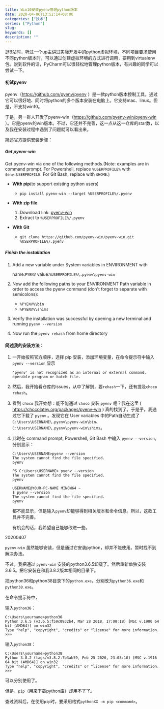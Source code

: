 ```yaml
---
title: Win10安装pyenv管理python版本
date: 2020-04-06T13:52:14+08:00
categories: ["技术"]
series: ["Python"]
slug: 
keywords: []
description: ""
---
```


逛B站时，听过一个up主讲过实际开发中的python虚拟环境，不同项目要求使用不同python版本时，可以通过创建虚拟环境的方式进行调用，要用到virtualenv包。说到软件的话，PyCharm可以很轻松地管理python版本，有兴趣的同学可以尝试一下。

#### 初试pyenv

pyenv（https://github.com/pyenv/pyenv ）是一款python版本控制工具，通过它可以很好地、同时将python的多个版本安装在电脑上。它支持mac、linux。但是，不支持win10。

于是，另一群人开发了pyenv-win（https://github.com/pyenv-win/pyenv-win ）。它是pyenv的win版本。不过，它还并不完善，这一点从这一仓库的star数，以及我在安装过程中遇到了问题就可以看出来。

简述官方提供安装步骤：

##### Get pyenv-win

Get pyenv-win via one of the following methods.(Note: examples are in command prompt. For Powershell, replace `%USERPROFILE%` with `$env:USERPROFILE`. For Git Bash, replace with `$HOME`.)

* **With pip**(to support existing python users)
  * `pip install pyenv-win --target %USERPROFILE%/.pyenv`

* **With zip file**
  1. Download link: [pyenv-win](https://github.com/pyenv-win/pyenv-win/archive/master.zip)
  2. Extract to `%USERPROFILE%/.pyenv`

* **With Git**
  * `git clone https://github.com/pyenv-win/pyenv-win.git %USERPROFILE%/.pyenv`

##### Finish the installation

1. Add a new variable under System variables in ENVIRONMENT with 

   name:`PYENV` value:`%USERPROFILE%\.pyenv\pyenv-win`

2. Now add the following paths to your ENVIRONMENT Path variable in order to access the pyenv command (don't forget to separate with semicolons):
   * `%PYENV%\bin`
   * `%PYENV%\shims`

3. Verify the installation was successful by opening a new terminal and running `pyenv --version`
4. Now run the `pyenv rehash` from home directory



#### 简述我的安装方法：

1. 一开始按照官方顺序，选择 pip 安装，添加环境变量，在命令提示符中输入 `pyenv --version` 显示

   ```
   'pyenv' is not recognized as an internal or external command, operable program or batch file.
   ```

2. 然后，我开始看仓库的issues，从中了解到，要`rehash`一下，还有提及`choco rehash`。

3. 看到 `choco` 我开始想：能不能通过 `choco` 安装 `pyenv` 呢？我在这里 ( https://chocolatey.org/packages/pyenv-win ) 真的找到了。于是乎，我通过它下载了 `pyenv` 。发现它在 User variables 中的Path自动生成了 `C:\Users\USERNAME\.pyenv\pyenv-win\bin`、 `C:\Users\USERNAME\.pyenv\pyenv-win\shims`。

4. 此时在 command prompt, Powershell, Git Bash 中输入 `pyenv --version`，分别显示：

   ```
   C:\Users\USERNAME>pyenv --version
   The system cannot find the file specified.
   pyenv
   ```

   ```
   PS C:\Users\USERNAME> pyenv --version
   The system cannot find the file specified.
   pyenv
   ```

   ```
   USERNAME@YOUR-PC-NAME MINGW64 ~
   $ pyenv --version
   The system cannot find the file specified.
   pyenv
   ```


   都不能显示，但是输入`pyenv`却能够得到相关版本和命令信息。所以，这款工具并不完善。

   有机会的话，我希望自己能够改进一些。

20200407

`pyenv-win` 虽然能够安装，但是通过它安装python，却并不能使用。暂时找不到解决办法。

不过，我把通过 `pyenv-win` 安装的python3.6.5卸载了。然后重新单独安装3.6.5。把它安装在和我3.8.2版本相同的目录下。

把python36和python38目录下的`python.exe`，分别改为`python36.exe`和`python38.exe`。

在命令提示符中，

输入`python36`：

```
C:\Users\yourname>python36
Python 3.6.5 (v3.6.5:f59c0932b4, Mar 28 2018, 17:00:18) [MSC v.1900 64 bit (AMD64)] on win32
Type "help", "copyright", "credits" or "license" for more information.
>>>
```

输入`python38`：

```
C:\Users\yourname>python38
Python 3.8.2 (tags/v3.8.2:7b3ab59, Feb 25 2020, 23:03:10) [MSC v.1916 64 bit (AMD64)] on win32
Type "help", "copyright", "credits" or "license" for more information.
>>>
```

可以分别使用了。

但是，`pip`（用来下载python库）却用不了了。

查过资料后，在使用`pip`时，要采用格式`pythonXX -m pip <command>`。

